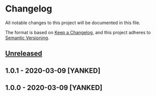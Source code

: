 # Changelog
All notable changes to this project will be documented in this file.

The format is based on [Keep a Changelog](https://keepachangelog.com/en/1.0.0/),
and this project adheres to [Semantic Versioning](https://semver.org/spec/v2.0.0.html).

## [Unreleased]

## 1.0.1 - 2020-03-09 [YANKED]

## 1.0.0 - 2020-03-09 [YANKED]
[Unreleased]: https://github.com/geut/nanoresource-promise/compare/v1.0.1...HEAD
